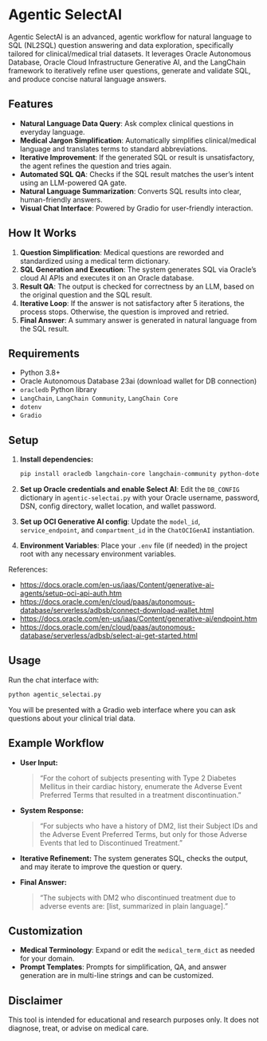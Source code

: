 
# Agentic SelectAI

Agentic SelectAI is an advanced, agentic workflow for natural language to SQL (NL2SQL) question answering and data exploration, specifically tailored for clinical/medical trial datasets. It leverages Oracle Autonomous Database, Oracle Cloud Infrastructure Generative AI, and the LangChain framework to iteratively refine user questions, generate and validate SQL, and produce concise natural language answers.

## Features

*   **Natural Language Data Query**: Ask complex clinical questions in everyday language.
*   **Medical Jargon Simplification**: Automatically simplifies clinical/medical language and translates terms to standard abbreviations.
*   **Iterative Improvement**: If the generated SQL or result is unsatisfactory, the agent refines the question and tries again.
*   **Automated SQL QA**: Checks if the SQL result matches the user’s intent using an LLM-powered QA gate.
*   **Natural Language Summarization**: Converts SQL results into clear, human-friendly answers.
*   **Visual Chat Interface**: Powered by Gradio for user-friendly interaction.

## How It Works

1.  **Question Simplification**: Medical questions are reworded and standardized using a medical term dictionary.
2.  **SQL Generation and Execution**: The system generates SQL via Oracle’s cloud AI APIs and executes it on an Oracle database.
3.  **Result QA**: The output is checked for correctness by an LLM, based on the original question and the SQL result.
4.  **Iterative Loop**: If the answer is not satisfactory after 5 iterations, the process stops. Otherwise, the question is improved and retried.
5.  **Final Answer**: A summary answer is generated in natural language from the SQL result.

## Requirements

*   Python 3.8+
*   Oracle Autonomous Database 23ai (download wallet for DB connection)
*   `oracledb` Python library
*   `LangChain`, `LangChain Community`, `LangChain Core`
*   `dotenv`
*   `Gradio`

## Setup

1.  **Install dependencies:**
    ```bash
    pip install oracledb langchain-core langchain-community python-dotenv gradio
    ```

2.  **Set up Oracle credentials and enable Select AI**: Edit the `DB_CONFIG` dictionary in `agentic-selectai.py` with your Oracle username, password, DSN, config directory, wallet location, and wallet password.

3.  **Set up OCI Generative AI config**: Update the `model_id`, `service_endpoint`, and `compartment_id` in the `ChatOCIGenAI` instantiation.

4.  **Environment Variables**: Place your `.env` file (if needed) in the project root with any necessary environment variables.

References:
* https://docs.oracle.com/en-us/iaas/Content/generative-ai-agents/setup-oci-api-auth.htm
* https://docs.oracle.com/en/cloud/paas/autonomous-database/serverless/adbsb/connect-download-wallet.html
* https://docs.oracle.com/en-us/iaas/Content/generative-ai/endpoint.htm
* https://docs.oracle.com/en/cloud/paas/autonomous-database/serverless/adbsb/select-ai-get-started.html


## Usage

Run the chat interface with:

```bash
python agentic_selectai.py
```

You will be presented with a Gradio web interface where you can ask questions about your clinical trial data.

## Example Workflow

*   **User Input:**
    > “For the cohort of subjects presenting with Type 2 Diabetes Mellitus in their cardiac history, enumerate the Adverse Event Preferred Terms that resulted in a treatment discontinuation.”

*   **System Response:**
    > “For subjects who have a history of DM2, list their Subject IDs and the Adverse Event Preferred Terms, but only for those Adverse Events that led to Discontinued Treatment.”

*   **Iterative Refinement:** The system generates SQL, checks the output, and may iterate to improve the question or query.

*   **Final Answer:**
    > “The subjects with DM2 who discontinued treatment due to adverse events are: [list, summarized in plain language].”

## Customization

*   **Medical Terminology**: Expand or edit the `medical_term_dict` as needed for your domain.
*   **Prompt Templates**: Prompts for simplification, QA, and answer generation are in multi-line strings and can be customized.

## Disclaimer

This tool is intended for educational and research purposes only. It does not diagnose, treat, or advise on medical care.
